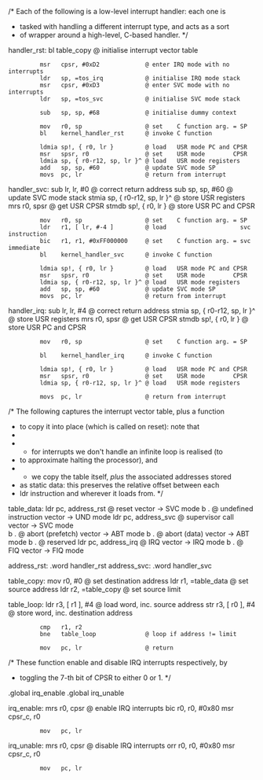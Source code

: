 /* Each of the following is a low-level interrupt handler: each one is
 * tasked with handling a different interrupt type, and acts as a sort
 * of wrapper around a high-level, C-based handler.
 */
	
handler_rst: bl    table_copy              @ initialise interrupt vector table
            
             msr   cpsr, #0xD2             @ enter IRQ mode with no interrupts
             ldr   sp, =tos_irq            @ initialise IRQ mode stack
             msr   cpsr, #0xD3             @ enter SVC mode with no interrupts
             ldr   sp, =tos_svc            @ initialise SVC mode stack

             sub   sp, sp, #68             @ initialise dummy context

             mov   r0, sp                  @ set    C function arg. = SP
             bl    kernel_handler_rst      @ invoke C function

             ldmia sp!, { r0, lr }         @ load   USR mode PC and CPSR
             msr   spsr, r0                @ set    USR mode        CPSR
             ldmia sp, { r0-r12, sp, lr }^ @ load   USR mode registers
             add   sp, sp, #60             @ update SVC mode SP
             movs  pc, lr                  @ return from interrupt
  
handler_svc: sub   lr, lr, #0              @ correct return address
             sub   sp, sp, #60             @ update SVC mode stack
             stmia sp, { r0-r12, sp, lr }^ @ store  USR registers
             mrs   r0, spsr                @ get    USR        CPSR
             stmdb sp!, { r0, lr }         @ store  USR PC and CPSR
 
             mov   r0, sp                  @ set    C function arg. = SP
             ldr   r1, [ lr, #-4 ]         @ load                     svc instruction
             bic   r1, r1, #0xFF000000     @ set    C function arg. = svc immediate
             bl    kernel_handler_svc      @ invoke C function

             ldmia sp!, { r0, lr }         @ load   USR mode PC and CPSR
             msr   spsr, r0                @ set    USR mode        CPSR
             ldmia sp, { r0-r12, sp, lr }^ @ load   USR mode registers
             add   sp, sp, #60             @ update SVC mode SP
             movs  pc, lr                  @ return from interrupt
handler_irq: sub   lr, lr, #4              @ correct return address
             stmia sp, { r0-r12, sp, lr }^ @ store  USR registers
             mrs   r0, spsr                @ get    USR        CPSR
             stmdb sp!, { r0, lr }         @ store  USR PC and CPSR

             mov   r0, sp                  @ set    C function arg. = SP

             bl    kernel_handler_irq      @ invoke C function

             ldmia sp!, { r0, lr }         @ load   USR mode PC and CPSR
             msr   spsr, r0                @ set    USR mode        CPSR
             ldmia sp, { r0-r12, sp, lr }^ @ load   USR mode registers

             movs  pc, lr                  @ return from interrupt

/* The following captures the interrupt vector table, plus a function
 * to copy it into place (which is called on reset): note that 
 * 
 * - for interrupts we don't handle an infinite loop is realised (to
 *   to approximate halting the processor), and
 * - we copy the table itself, *plus* the associated addresses stored
 *   as static data: this preserves the relative offset between each 
 *   ldr instruction and wherever it loads from.
 */

table_data:  ldr   pc, address_rst         @ reset                 vector -> SVC mode
             b     .                       @ undefined instruction vector -> UND mode
             ldr   pc, address_svc         @ supervisor call       vector -> SVC mode	
             b     .                       @ abort (prefetch)      vector -> ABT mode
             b     .                       @ abort     (data)      vector -> ABT mode
             b     .                       @ reserved
            ldr   pc, address_irq          @ IRQ                   vector -> IRQ mode
             b     .                       @ FIQ                   vector -> FIQ mode

address_rst: .word handler_rst
address_svc: .word handler_svc
 
table_copy:  mov   r0, #0                  @ set destination address
             ldr   r1, =table_data         @ set source      address
             ldr   r2, =table_copy         @ set source      limit

table_loop:  ldr   r3, [ r1 ], #4          @ load  word, inc. source      address
             str   r3, [ r0 ], #4          @ store word, inc. destination address

             cmp   r1, r2                  
             bne   table_loop              @ loop if address != limit
       
             mov   pc, lr                  @ return

/* These function enable and disable IRQ interrupts respectively, by
 * toggling the 7-th bit of CPSR to either 0 or 1.
 */

.global irq_enable
.global irq_unable

irq_enable:  mrs   r0,   cpsr              @  enable IRQ interrupts
             bic   r0, r0, #0x80
             msr   cpsr_c, r0

             mov   pc, lr

irq_unable:  mrs   r0,   cpsr              @ disable IRQ interrupts
             orr   r0, r0, #0x80
             msr   cpsr_c, r0

             mov   pc, lr

